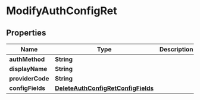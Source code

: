 

# ModifyAuthConfigRet


## Properties

| Name | Type | Description | Notes |
|------------ | ------------- | ------------- | -------------|
|**authMethod** | **String** |  |  |
|**displayName** | **String** |  |  |
|**providerCode** | **String** |  |  |
|**configFields** | [**DeleteAuthConfigRetConfigFields**](DeleteAuthConfigRetConfigFields.md) |  |  |



